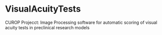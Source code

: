 # VisualAcuityTests
CUROP Projecct: Image Processing software for automatic scoring of visual acuity tests in preclinical research models
